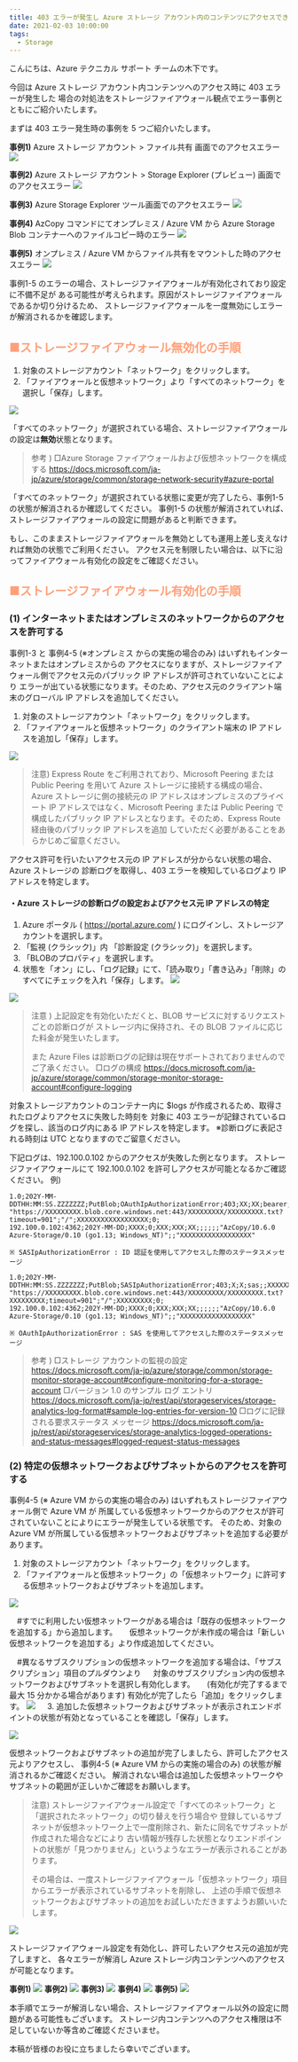 ```yaml
---
title: 403 エラーが発生し Azure ストレージ アカウント内のコンテンツにアクセスできない
date: 2021-02-03 10:00:00
tags:
  - Storage
---
```


こんにちは、Azure テクニカル サポート チームの木下です。


今回は Azure ストレージ アカウント内コンテンツへのアクセス時に 403 エラーが発生した
場合の対処法をストレージファイアウォール観点でエラー事例とともにご紹介いたします。


<!-- more -->

まずは 403 エラー発生時の事例を 5 つご紹介いたします。

**事例1)**
Azure ストレージ アカウント > ファイル共有 画面でのアクセスエラー
![](storageFirewall-403Error/Storage01.png)

**事例2)**
Azure ストレージ アカウント > Storage Explorer (プレビュー) 画面でのアクセスエラー
![](storageFirewall-403Error/Storage02.png)

**事例3)**
Azure Storage Explorer ツール画面でのアクセスエラー
![](storageFirewall-403Error/Storage03.png)

**事例4)**
AzCopy コマンドにてオンプレミス / Azure VM から Azure Storage Blob コンテナーへのファイルコピー時のエラー
![](storageFirewall-403Error/Storage04.png)

**事例5)**
オンプレミス / Azure VM からファイル共有をマウントした時のアクセスエラー
![](storageFirewall-403Error/Storage05.png)


事例1-5 のエラーの場合、ストレージファイアウォールが有効化されており設定に不備不足が
ある可能性が考えられます。原因がストレージファイアウォールであるか切り分けるため、
ストレージファイアウォールを一度無効にしエラーが解消されるかを確認します。

<font color="LightSalmon">

## ■ストレージファイアウォール無効化の手順
</font>

1. 対象のストレージアカウント「ネットワーク」をクリックします。
2. 「ファイアウォールと仮想ネットワーク」より「すべてのネットワーク」を選択し「保存」します。

![](storageFirewall-403Error/Storage06.png)

「すべてのネットワーク」が選択されている場合、ストレージファイアウォールの設定は<b>無効</b>状態となります。
>参考 )
>□Azure Storage ファイアウォールおよび仮想ネットワークを構成する
>https://docs.microsoft.com/ja-jp/azure/storage/common/storage-network-security#azure-portal

「すべてのネットワーク」が選択されている状態に変更が完了したら、事例1-5 の状態が解消されるか確認してください。
事例1-5 の状態が解消されていれば、ストレージファイアウォールの設定に問題があると判断できます。

もし、このままストレージファイアウォールを無効としても運用上差し支えなければ無効の状態でご利用ください。
アクセス元を制限したい場合は、以下に沿ってファイアウォール有効化の設定をご確認ください。

<font color="LightSalmon">

## ■ストレージファイアウォール有効化の手順
</font>

### (1) インターネットまたはオンプレミスのネットワークからのアクセスを許可する

事例1-3 と 事例4-5 (※オンプレミス からの実施の場合のみ) はいずれもインターネットまたはオンプレミスからの
アクセスになりますが、ストレージファイアウォール側でアクセス元のパブリック IP アドレスが許可されていないことにより
エラーが出ている状態になります。そのため、アクセス元のクライアント端末のグローバル IP アドレスを追加してください。

1. 対象のストレージアカウント「ネットワーク」をクリックします。
2. 「ファイアウォールと仮想ネットワーク」のクライアント端末の IP アドレスを追加し「保存」します。

![](storageFirewall-403Error/Storage10.png)

>注意)
>Express Route をご利用されており、Microsoft Peering または Public Peering を用いて Azure ストレージに接続する構成の場合、
>Azure ストレージに側の接続元の IP アドレスはオンプレミスのプライベート IP アドレスではなく、Microsoft Peering または 
>Public Peering で構成したパブリック IP アドレスとなります。そのため、Express Route 経由後のパブリック IP アドレスを追加
>していただく必要があることをあらかじめご留意ください。

アクセス許可を行いたいアクセス元の IP アドレスが分からない状態の場合、Azure ストレージの
診断ログを取得し、403 エラーを検知しているログより IP アドレスを特定します。

#### ・Azure ストレージの診断ログの設定およびアクセス元 IP アドレスの特定

1. Azure ポータル ( https://portal.azure.com/ ) にログインし、ストレージアカウントを選択します。
2. 「監視 (クラシック)」内 「診断設定 (クラシック)」を選択します。
3. 「BLOBのプロパティ」を選択します。
4. 状態を「オン」にし、「ログ記録」にて、「読み取り」「書き込み」「削除」のすべてにチェックを入れ「保存」します。
![](storageFirewall-403Error/Storage16.png)

![](storageFirewall-403Error/Storage17.png)

>注意 ) 
>上記設定を有効化いただくと、BLOB サービスに対するリクエストごとの診断ログが
>ストレージ内に保持され、その BLOB ファイルに応じた料金が発生いたします。
>
>また Azure Files は診断ログの記録は現在サポートされておりませんのでご了承ください。
>□ログの構成
>https://docs.microsoft.com/ja-jp/azure/storage/common/storage-monitor-storage-account#configure-logging

対象ストレージアカウントのコンテナー内に $logs が作成されるため、取得されたログよりアクセスに失敗した時刻を
対象に 403 エラーが記録されているログを探し、該当のログ内にある IP アドレスを特定します。
※診断ログに表記される時刻は UTC となりますのでご留意ください。

下記ログは、192.100.0.102 からのアクセスが失敗した例となります。
ストレージファイアウォールにて 192.100.0.102 を許可しアクセスが可能となるかご確認ください。
例)
```shell
1.0;202Y-MM-DDTHH:MM:SS.ZZZZZZZ;PutBlob;OAuthIpAuthorizationError;403;XX;XX;bearer;XXXXXXXXX;XXXXXXXXX;blob;
"https://XXXXXXXXX.blob.core.windows.net:443/XXXXXXXXX/XXXXXXXXX.txt?timeout=901";"/";XXXXXXXXXXXXXXXXXX;0;
192.100.0.102:4362;202Y-MM-DD;XXXX;0;XXX;XXX;XX;;;;;;"AzCopy/10.6.0 Azure-Storage/0.10 (go1.13; Windows_NT)";;"XXXXXXXXXXXXXXXXXX"

※ SASIpAuthorizationError : ID 認証を使用してアクセスした際のステータスメッセージ
```
```shell
1.0;202Y-MM-DDTHH:MM:SS.ZZZZZZZ;PutBlob;SASIpAuthorizationError;403;X;X;sas;;XXXXXXXXX;blob;
"https://XXXXXXXXX.blob.core.windows.net:443/XXXXXXXXX/XXXXXXXXX.txt?XXXXXXXXX;timeout=901";"/";XXXXXXXXX;0;
192.100.0.102:4362;202Y-MM-DD;XXXX;0;XXX;XXX;XX;;;;;;"AzCopy/10.6.0 Azure-Storage/0.10 (go1.13; Windows_NT)";;"XXXXXXXXXXXXXXXXXX"

※ OAuthIpAuthorizationError : SAS を使用してアクセスした際のステータスメッセージ
```

>参考 ) 
>□ストレージ アカウントの監視の設定
>https://docs.microsoft.com/ja-jp/azure/storage/common/storage-monitor-storage-account#configure-monitoring-for-a-storage-account
>□バージョン 1.0 のサンプル ログ エントリ
>https://docs.microsoft.com/ja-jp/rest/api/storageservices/storage-analytics-log-format#sample-log-entries-for-version-10
>□ログに記録される要求ステータス メッセージ
>https://docs.microsoft.com/ja-jp/rest/api/storageservices/storage-analytics-logged-operations-and-status-messages#logged-request-status-messages

### (2) 特定の仮想ネットワークおよびサブネットからのアクセスを許可する

事例4-5 (※ Azure VM からの実施の場合のみ) はいずれもストレージファイアウォール側で Azure VM が
所属している仮想ネットワークからのアクセスが許可されていないことによりにエラーが発生している状態です。
そのため、対象の Azure VM が所属している仮想ネットワークおよびサブネットを追加する必要があります。

1. 対象のストレージアカウント「ネットワーク」をクリックします。
2. 「ファイアウォールと仮想ネットワーク」の「仮想ネットワーク」に許可する仮想ネットワークおよびサブネットを追加します。

![](storageFirewall-403Error/Storage07.png)

　#すでに利用したい仮想ネットワークがある場合は「既存の仮想ネットワークを追加する」から追加します。
　 仮想ネットワークが未作成の場合は「新しい仮想ネットワークを追加する」より作成追加してください。

　#異なるサブスクリプションの仮想ネットワークを追加する場合は、「サブスクリプション」項目のプルダウンより
　 対象のサブスクリプション内の仮想ネットワークおよびサブネットを選択し有効化します。
　 (有効化が完了するまで最大 15 分かかる場合があります) 有効化が完了したら「追加」をクリックします。
![](storageFirewall-403Error/Storage18.png)
　 
3. 追加した仮想ネットワークおよびサブネットが表示されエンドポイントの状態が有効となっていることを確認し「保存」します。

![](storageFirewall-403Error/Storage08.png)

仮想ネットワークおよびサブネットの追加が完了しましたら、許可したアクセス元よりアクセスし、
事例4-5  (※ Azure VM からの実施の場合のみ) の状態が解消されるかご確認ください。
解消されない場合は追加した仮想ネットワークやサブネットの範囲が正しいかご確認をお願いします。

>注意)
>ストレージファイアウォール設定で「すべてのネットワーク」と「選択されたネットワーク」の切り替えを行う場合や
>登録しているサブネットが仮想ネットワーク上で一度削除され、新たに同名でサブネットが作成された場合などにより
>古い情報が残存した状態となりエンドポイントの状態が「見つかりません」というようなエラーが表示されることがあります。
>
>その場合は、一度ストレージファイアウォール「仮想ネットワーク」項目からエラーが表示されているサブネットを削除し、
>上述の手順で仮想ネットワークおよびサブネットの追加をお試しいただきますようお願いいたします。

![](storageFirewall-403Error/Storage09.png)

ストレージファイアウォール設定を有効化し、許可したいアクセス元の追加が完了しますと、
各々エラーが解消し Azure ストレージ内コンテンツへのアクセスが可能となります。

**事例1)**
![](storageFirewall-403Error/Storage11.png)
**事例2)**
![](storageFirewall-403Error/Storage12.png)
**事例3)**
![](storageFirewall-403Error/Storage13.png)
**事例4)**
![](storageFirewall-403Error/Storage14.png)
**事例5)**
![](storageFirewall-403Error/Storage15.png)

本手順でエラーが解消しない場合、ストレージファイアウォール以外の設定に問題がある可能性もございます。
ストレージ内コンテンツへのアクセス権限は不足していないか等含めご確認くださいませ。

本稿が皆様のお役に立ちましたら幸いでございます。